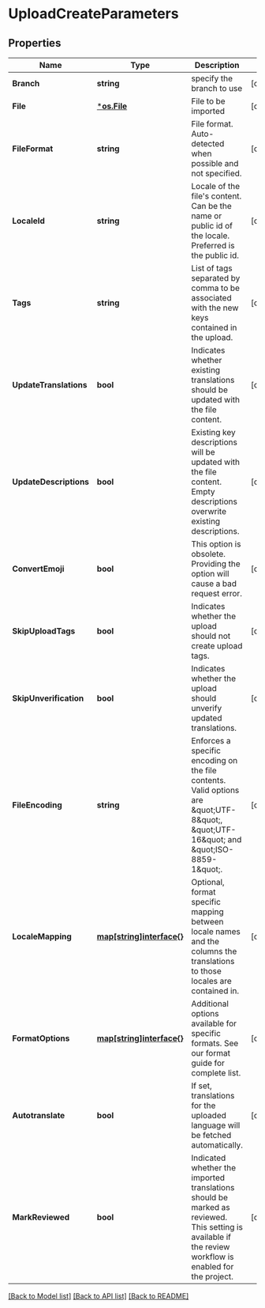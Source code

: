 # UploadCreateParameters

## Properties

Name | Type | Description | Notes
------------ | ------------- | ------------- | -------------
**Branch** | **string** | specify the branch to use | [optional] 
**File** | [***os.File**](*os.File.md) | File to be imported | [optional] 
**FileFormat** | **string** | File format. Auto-detected when possible and not specified. | [optional] 
**LocaleId** | **string** | Locale of the file&#39;s content. Can be the name or public id of the locale. Preferred is the public id. | [optional] 
**Tags** | **string** | List of tags separated by comma to be associated with the new keys contained in the upload. | [optional] 
**UpdateTranslations** | **bool** | Indicates whether existing translations should be updated with the file content. | [optional] 
**UpdateDescriptions** | **bool** | Existing key descriptions will be updated with the file content. Empty descriptions overwrite existing descriptions. | [optional] 
**ConvertEmoji** | **bool** | This option is obsolete. Providing the option will cause a bad request error. | [optional] 
**SkipUploadTags** | **bool** | Indicates whether the upload should not create upload tags. | [optional] 
**SkipUnverification** | **bool** | Indicates whether the upload should unverify updated translations. | [optional] 
**FileEncoding** | **string** | Enforces a specific encoding on the file contents. Valid options are \&quot;UTF-8\&quot;, \&quot;UTF-16\&quot; and \&quot;ISO-8859-1\&quot;. | [optional] 
**LocaleMapping** | [**map[string]interface{}**](.md) | Optional, format specific mapping between locale names and the columns the translations to those locales are contained in. | [optional] 
**FormatOptions** | [**map[string]interface{}**](.md) | Additional options available for specific formats. See our format guide for complete list. | [optional] 
**Autotranslate** | **bool** | If set, translations for the uploaded language will be fetched automatically. | [optional] 
**MarkReviewed** | **bool** | Indicated whether the imported translations should be marked as reviewed. This setting is available if the review workflow is enabled for the project. | [optional] 

[[Back to Model list]](../README.md#documentation-for-models) [[Back to API list]](../README.md#documentation-for-api-endpoints) [[Back to README]](../README.md)


